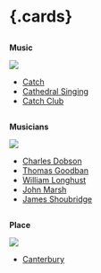 <param ve-config 
       title="Musical Peregrinations"
       banner="/images/banners/19c.jpg">

# {.cards}

##
**Music**

![](https://dev.visual-essays.app/thumbnail?url=https://raw.githubusercontent.com/kent-map/kent/main/music/images/Summer.jpg)

- [Catch](19c-catch-music)
- [Cathedral Singing](19c-cathedral-singing)
- [Catch Club](19c-catch-club)

##
**Musicians**

![](https://dev.visual-essays.app/thumbnail?url=https://raw.githubusercontent.com/kent-map/kent/main/music/images/Beaney%20copy%20-%20Scaled%20and%20adjusted.jpg)

- [Charles Dobson](19c-charles-dobson-biography)  
- [Thomas Goodban](19c-thomas-goodban-biography)   
- [William Longhust](19c-william-longhurst-biography)  
- [John Marsh](19c-john-marsh-biography)   
- [James Shoubridge](19c-james-shoubridge)  

##
**Place**

![](https://dev.visual-essays.app/thumbnail?url=https://raw.githubusercontent.com/kent-map/kent/main/music/images/cathedralimage.jpg)

- [Canterbury](19c-music-canterbury)
